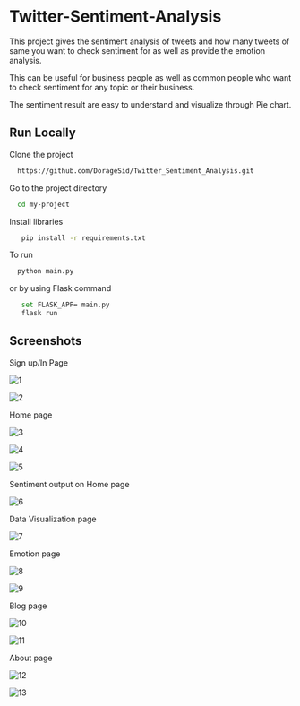 
# Twitter-Sentiment-Analysis

This project gives the sentiment analysis of tweets and how many tweets of same you want to check sentiment for as well as provide the emotion analysis.

This can be useful for business people as well as common people who want to check sentiment for any topic or their business.

The sentiment result are easy to understand and visualize through Pie chart.
## Run Locally

Clone the project

```bash
  https://github.com/DorageSid/Twitter_Sentiment_Analysis.git
```

Go to the project directory

```bash
  cd my-project
```

Install libraries

```bash
   pip install -r requirements.txt
```

To run 

```bash
  python main.py
```

or by using Flask command

```bash
   set FLASK_APP= main.py
   flask run
```


## Screenshots

Sign up/In Page

![1](https://github.com/DorageSid/Twitter_Sentiment_Analysis/blob/main/images/login.png)


![2](https://github.com/DorageSid/Twitter_Sentiment_Analysis/blob/main/images/authentication.png)

Home page

![3](https://github.com/DorageSid/Twitter_Sentiment_Analysis/blob/main/images/home.png)

![4](https://github.com/DorageSid/Twitter_Sentiment_Analysis/blob/main/images/home1.png)

![5](https://github.com/DorageSid/Twitter_Sentiment_Analysis/blob/main/images/home2.png)

Sentiment output on Home page

![6](https://github.com/DorageSid/Twitter_Sentiment_Analysis/blob/main/images/home3.png)

Data Visualization page

![7](https://github.com/DorageSid/Twitter_Sentiment_Analysis/blob/main/images/visualization.png)

Emotion page

![8](https://github.com/DorageSid/Twitter_Sentiment_Analysis/blob/main/images/emotion.png)

![9](https://github.com/DorageSid/Twitter_Sentiment_Analysis/blob/main/images/emotion1.png)

Blog page

![10](https://github.com/DorageSid/Twitter_Sentiment_Analysis/blob/main/images/blog.png)

![11](https://github.com/DorageSid/Twitter_Sentiment_Analysis/blob/main/images/blog1.png)

About page

![12](https://github.com/DorageSid/Twitter_Sentiment_Analysis/blob/main/images/about.png)

![13](https://github.com/DorageSid/Twitter_Sentiment_Analysis/blob/main/images/team.png)



